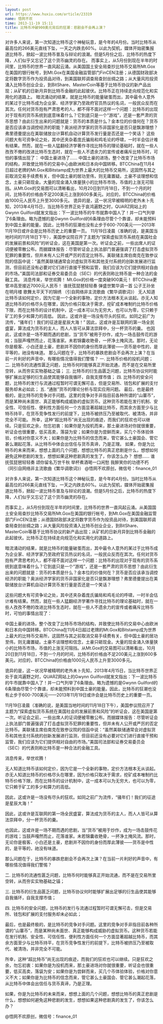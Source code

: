 ```yaml
---
layout: post
url: https://www.huxiu.com/article/23319
name: 悟网不欢
time: 2013-11-19 15:11
title: 比特币冲破900美元背后的狂潮：悲剧会不会再上演？
---
```

对许多人来说，第一次知道比特币这个神秘玩意，是今年的4月份。当时比特币从最高位的266美元直线下坠，一天之内跌去60%。以此为契机，媒体开始密集报道比特币，掀起一波比特币普及与辩论的浪潮。但是5月份之后，比特币的热度下降，人们似乎又忘记了这个货币幽灵的存在。 而事实上，从5月份到现在半年的时间里，比特币的世界一直风起云涌。从美国国土安全局查抄比特币交易所Mt.Gox在美国的银行帐号，到Mt.Gox在美国金融监管部门FinCEN注册；从德国财政部决定将数字货币作为投资品对待，到美国联邦调查局查封丝绸之路；从大量风险投资涌入比特币创业企业，到BitShare、MasterCoin等基于比特币协议的新产品出现；从矿机的日新月异到比特币金融的此起彼伏。比特币正在持续走向规范化和实用化的道路上。 暗流涌动的结果，就是比特币的能量破茧而出，其中最令人意外的某过于比特币成为企业家、经济学家乃至政府官员热议的名词，一般民众反而在其次。任何对货币抱有严肃思考的人，都不得不面对这样一个问题：比特币的出现对于现有的货币系统到底意味着什么？它到底只是一个“游戏”，还是一套严肃的货币思想？由此衍生出来的问题就是：货币的本质是什么？金本位的价值何在？货币是否应该承当调控经济的职能？奥派经济学家的货币非国家化是否只是飘渺理想？弗里德曼提出在美联储放台计算机自动计算货币发行量是否还是一个笑话？ 这些问题大有可资争论之处，其中还夹杂着庞氏骗局和鸡毛论的呼啸，一时半会估计难有结果。然而，就在一些人猛翻经济学著作寻找比特币的理论基础时，就在一些人孜孜不倦的改进比特币生态时，就在一些人不遗余力的宣传或者痛斥比特币时，可怕的事情出现了： 中国土豪进场了…… 中国土豪的进场，整个改变了比特币市场的结构，并致使比特币的交易中心由欧洲和日本向中国转移。BTCChina在11月4日超过老牌的Mt.Gox和Bitstamp成为世界上最大的比特币交易所，这固然与其之前取消交易手续费有关，但中国土豪的居功至伟，则无庸置疑。土豪不谈理想和信念，土豪只砸现金。大量的现金涌入体量狭小的比特币市场，币值的上涨无可阻挡。从Mt.Gox的交易图可以清晰看出，10月20日到11月18日，不到一个月的时间，比特币的价格由不足200美元上涨到600多美元。对应的，BTCChina的价格由1000元人民币上升至3000多元。 诡异的是，这一状况早被精明的老外未卜先知，2013年4月15日，当比特币世界正处于哀鸿遍野之时，QUARZ网站上的Gwynn Guilford就发文指出：下一波比特币的牛市就靠中国人了！并一口气列举了6条理由。略为遗憾的是Gwynn Guilford的6条理由尽管个个靠谱，却未能预料到中国土豪的能量。因此，比特币的狂潮也没有止步于600-700美元——2013年11月19日或许会是比特币历史上的重要一页。 11月19日凌晨（准确的说，是美国当地时间的11月18日下午），美国参议院召开了主题为“探索虚拟货币系统在美国社会的发展前景和风险”的听证会，这在美国是第一次。听证会之前，一些出席人的证词便被零散公布。而据媒体报告：尽管听证会上执法部门普遍强调了打击虚拟货币犯罪的重要性，但并未有人公开或严厉的否定比特币。美联储主席伯南克在致参议院的信函中说：“虽然美联储通常会对虚拟货币和其他支付系统的创新发展进行监测，但目前还没有必要对它们进行直接干预和监管，我们应该为它们提供相对自由的市场。”美国司法部和证券交易委员会（SEC）的代表则称比特币是一种合法的金融工具。 消息传来，举世欢腾！ Mt.Gox的价格一度突破900美元！ BTCChina更曾冲高至接近7000元人民币！ 谁抚弦琵琶轻轻奏 弹盛世繁华调一首 公子王孙坐在明月楼 歌舞太平天下的锦绣 （引自网络非主流歌曲《繁华调歌词》） 无人知道比特币该如何定价，因为它是一个全新的事物，定价方法根本无从谈起。亦无人知道比特币的价格尽头在哪里，因为价格只取决于需求，挖矿成本唯制约比特币价格下限，而在比特币的设计机制中，这一成本可以为无穷大，也可以为零，它只赖于矿工的多少和算力的高低。 因此，这或许是一场没有尽头的狂欢。如同之前广为流传，“骚年们！我们的征途是星辰大海！” 因此，这或许是互联网的第一场全民盛宴，算法成为货币的主人，而人人皆可从算法崇拜中，分一杯货币的羹。 也因此，这或许是一场不期而遇的悲剧，当“货币”被用于炒作，成为一场击鼓传花的游戏；当鼓声嘎然而止，花落谁家。未若锦囊收艳骨，一抔净土掩风流。那时，无论你是极客、小白还是土豪，悲剧并不因你的身份而厚此薄彼——货币是中性的，是平等的，祂没有味道。 那么问题在于，比特币的暴跌悲剧会不会再次上演？在当前一片利好的声音中，有哪些情况值得我们警惕？ 一. 比特币价格的投机问题； 二. 比特币的流通性匮乏问题，比特币何时能够真正开始流通，而不是在交易所里空转，从而夯实实物基础之锚； 三. 比特币的衍生品匮乏问题，比特币协议何时能够扩展出足够的衍生品使其能够自我循环，自我支撑市值； 四. 比特币的安全问题，比特币的发行与流通过程暂时可谓无懈可击，但是交易所、钱包和扩展的支付服务却未必如此； 五. “通胀”货币的理论分析与现实应用问题。 最后，也是最终极的，是比特币的竞争对手问题。这里的竞争对手非指目前各种所谓的“山寨币”，而是某种尚未面世、真正能够构成威胁的虚拟货币。这种货币若能在发行机制、安全性、可信任性、便利性方面任何一个方面显著超越比特币，而其余方面至少与比特币持平，在货币竞争性发行的前提下，比特币被挤压乃至被取代、被清场，并非完全不可能。 所幸，这种“超比特币”尚无出现的痕迹，而我们的狂欢也可以继续。只是狂欢之余，勿忘初衷：如果你是为投机而来，那土豪进场对你就很重要，听证会也很重要，低买高卖，落袋为安；如果你是为尝鲜而来，买几个币体验体验，价格对你意义不大；如果你是为比特币的信念而来，管它甚么土豪国会、管它甚么潮起花落，从比特币中体会出信任与货币真谛，乃是正理。 如果，你是为比特币的未来而来，想想上面的几个问题，想想比特币的真正悲剧是什么，想想如何避免这种悲剧的发生，想想如果这种悲剧真的发生了，你该怎么办？ 想想…… 谁抚弦琵琶轻轻奏 颂你留名万世千秋 举杯煮酒喝一口闲愁 我醉笑你的功德不朽 （同引自网络非主流歌曲《繁华调歌词》） @悟网不欢原创，微信号：finance_01

对许多人来说，第一次知道比特币这个神秘玩意，是今年的4月份。当时比特币从最高位的266美元直线下坠，一天之内跌去60%。以此为契机，媒体开始密集报道比特币，掀起一波比特币普及与辩论的浪潮。但是5月份之后，比特币的热度下降，人们似乎又忘记了这个货币幽灵的存在。

而事实上，从5月份到现在半年的时间里，比特币的世界一直风起云涌。从美国国土安全局查抄比特币交易所Mt.Gox在美国的银行帐号，到Mt.Gox在美国金融监管部门FinCEN注册；从德国财政部决定将数字货币作为投资品对待，到美国联邦调查局查封丝绸之路；从大量风险投资涌入比特币创业企业，到BitShare、MasterCoin等基于比特币协议的新产品出现；从矿机的日新月异到比特币金融的此起彼伏。比特币正在持续走向规范化和实用化的道路上。

暗流涌动的结果，就是比特币的能量破茧而出，其中最令人意外的某过于比特币成为企业家、经济学家乃至政府官员热议的名词，一般民众反而在其次。任何对货币抱有严肃思考的人，都不得不面对这样一个问题：比特币的出现对于现有的货币系统到底意味着什么？它到底只是一个“游戏”，还是一套严肃的货币思想？由此衍生出来的问题就是：货币的本质是什么？金本位的价值何在？货币是否应该承当调控经济的职能？奥派经济学家的货币非国家化是否只是飘渺理想？弗里德曼提出在美联储放台计算机自动计算货币发行量是否还是一个笑话？

这些问题大有可资争论之处，其中还夹杂着庞氏骗局和鸡毛论的呼啸，一时半会估计难有结果。然而，就在一些人猛翻经济学著作寻找比特币的理论基础时，就在一些人孜孜不倦的改进比特币生态时，就在一些人不遗余力的宣传或者痛斥比特币时，可怕的事情出现了：

中国土豪的进场，整个改变了比特币市场的结构，并致使比特币的交易中心由欧洲和日本向中国转移。BTCChina在11月4日超过老牌的Mt.Gox和Bitstamp成为世界上最大的比特币交易所，这固然与其之前取消交易手续费有关，但中国土豪的居功至伟，则无庸置疑。土豪不谈理想和信念，土豪只砸现金。大量的现金涌入体量狭小的比特币市场，币值的上涨无可阻挡。从Mt.Gox的交易图可以清晰看出，10月20日到11月18日，不到一个月的时间，比特币的价格由不足200美元上涨到600多美元。对应的，BTCChina的价格由1000元人民币上升至3000多元。

诡异的是，这一状况早被精明的老外未卜先知，2013年4月15日，当比特币世界正处于哀鸿遍野之时，QUARZ网站上的Gwynn Guilford就发文指出：下一波比特币的牛市就靠中国人了！并一口气列举了6条理由。略为遗憾的是Gwynn Guilford的6条理由尽管个个靠谱，却未能预料到中国土豪的能量。因此，比特币的狂潮也没有止步于600-700美元——2013年11月19日或许会是比特币历史上的重要一页。

11月19日凌晨（准确的说，是美国当地时间的11月18日下午），美国参议院召开了主题为“探索虚拟货币系统在美国社会的发展前景和风险”的听证会，这在美国是第一次。听证会之前，一些出席人的证词便被零散公布。而据媒体报告：尽管听证会上执法部门普遍强调了打击虚拟货币犯罪的重要性，但并未有人公开或严厉的否定比特币。美联储主席伯南克在致参议院的信函中说：“虽然美联储通常会对虚拟货币和其他支付系统的创新发展进行监测，但目前还没有必要对它们进行直接干预和监管，我们应该为它们提供相对自由的市场。”美国司法部和证券交易委员会（SEC）的代表则称比特币是一种合法的金融工具。

消息传来，举世欢腾！

无人知道比特币该如何定价，因为它是一个全新的事物，定价方法根本无从谈起。亦无人知道比特币的价格尽头在哪里，因为价格只取决于需求，挖矿成本唯制约比特币价格下限，而在比特币的设计机制中，这一成本可以为无穷大，也可以为零，它只赖于矿工的多少和算力的高低。

因此，这或许是一场没有尽头的狂欢。如同之前广为流传，“骚年们！我们的征途是星辰大海！”

因此，这或许是互联网的第一场全民盛宴，算法成为货币的主人，而人人皆可从算法崇拜中，分一杯货币的羹。

也因此，这或许是一场不期而遇的悲剧，当“货币”被用于炒作，成为一场击鼓传花的游戏；当鼓声嘎然而止，花落谁家。未若锦囊收艳骨，一抔净土掩风流。那时，无论你是极客、小白还是土豪，悲剧并不因你的身份而厚此薄彼——货币是中性的，是平等的，祂没有味道。

那么问题在于，比特币的暴跌悲剧会不会再次上演？在当前一片利好的声音中，有哪些情况值得我们警惕？

二. 比特币的流通性匮乏问题，比特币何时能够真正开始流通，而不是在交易所里空转，从而夯实实物基础之锚；

三. 比特币的衍生品匮乏问题，比特币协议何时能够扩展出足够的衍生品使其能够自我循环，自我支撑市值；

四. 比特币的安全问题，比特币的发行与流通过程暂时可谓无懈可击，但是交易所、钱包和扩展的支付服务却未必如此；

最后，也是最终极的，是比特币的竞争对手问题。这里的竞争对手非指目前各种所谓的“山寨币”，而是某种尚未面世、真正能够构成威胁的虚拟货币。这种货币若能在发行机制、安全性、可信任性、便利性方面任何一个方面显著超越比特币，而其余方面至少与比特币持平，在货币竞争性发行的前提下，比特币被挤压乃至被取代、被清场，并非完全不可能。

所幸，这种“超比特币”尚无出现的痕迹，而我们的狂欢也可以继续。只是狂欢之余，勿忘初衷：如果你是为投机而来，那土豪进场对你就很重要，听证会也很重要，低买高卖，落袋为安；如果你是为尝鲜而来，买几个币体验体验，价格对你意义不大；如果你是为比特币的信念而来，管它甚么土豪国会、管它甚么潮起花落，从比特币中体会出信任与货币真谛，乃是正理。

如果，你是为比特币的未来而来，想想上面的几个问题，想想比特币的真正悲剧是什么，想想如何避免这种悲剧的发生，想想如果这种悲剧真的发生了，你该怎么办？

@悟网不欢原创，微信号：finance_01

